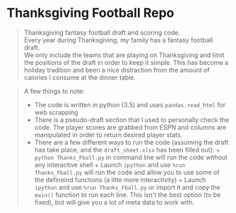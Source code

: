 # Thanksgiving Football Repo

> Thanksgiving fantasy football draft and scoring code.  
> Every year during Thanksgiving, my family has a fantasy football draft.  
> We only include the teams that are playing on Thanksgiving and limit the positions of the draft in order to keep it simple. This has become a holiday tradition and been 
> a nice distraction from the amount of calories I consume at the dinner table.  

> A few things to note:
> - The code is written in python (3.5) and uses `pandas.read_html` for web scrapping
> - There is a pseudo-draft section that I used to personally check the code. The player scores are grabbed from ESPN and columns are manipulated in order to return desired player stats. 
> - There are a few different ways to run the code (assuming the draft has take place, and the `draft_sheet.xlsx` has been filled out):
>         + `python Thanks_Fball.py` in command line will run the code without any interactive shell
>         + Launch `ipython` and use `%run Thanks_Fball.py` will run the code and allow you to use some of the defineind functions (a litte more interactivity)
>         + Launch `ipython` and use `%run Thanks_Fball.py` or import it and copy the `main()` function to run each line. This isn't the best option (to be fixed), but will give you a lot of meta data to work with.

